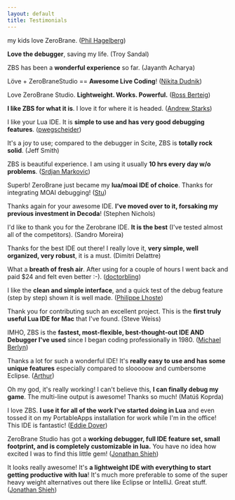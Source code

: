 ```yaml
---
layout: default
title: Testimonials
---
```


my kids love ZeroBrane.
([Phil Hagelberg](https://lobste.rs/s/qegqpy/30_years_later_qbasic_is_still_best/comments/yfnlyc#c_yfnlyc))

**Love the debugger**, saving my life.
(Troy Sandal)

ZBS has been a **wonderful experience** so far.
(Jayanth Acharya)

Löve + ZeroBraneStudio == **Awesome Live Coding**!
([Nikita Dudnik](http://nikdudnik.com/post/30067678839/ive-spent-last-day-looking-for-a-suitable))

Love ZeroBrane Studio. **Lightweight. Works. Powerful.**
([Ross Berteig](http://lua-users.org/lists/lua-l/2016-08/msg00500.html))

**I like ZBS for what it is**. I love it for where it is headed.
([Andrew Starks](https://github.com/andrewstarks))

I like your Lua IDE. It is **simple to use and has very good debugging features**.
([pwegscheider](https://github.com/pwegscheider))

It's a joy to use; compared to the debugger in Scite, ZBS is **totally rock solid**.
(Jeff Smith)

ZBS is beautiful experience. I am using it usually **10 hrs every day w/o problems**.
([Srdjan Markovic](https://github.com/srdjan-m))

Superb! ZeroBrane just became my **lua/moai IDE of choice**. Thanks for integrating MOAI debugging!
([Stu](http://www.tabletop-terrain.com/))

Thanks again for your awesome IDE. **I've moved over to it, forsaking my previous investment in Decoda**!
(Stephen Nichols)

I'd like to thank you for the Zerobrane IDE. **It is the best** (I've tested almost all of the competitors).
(Sandro Moreira)

Thanks for the best IDE out there! I really love it, **very simple, well organized, very robust**, it is a must.
(Dimitri Delattre)

What a **breath of fresh air**. After using for a couple of hours I went back and paid $24 and felt even better :-).
([doctorbling](http://notebook.kulchenko.com/zerobrane/zerobrane-studio-is-one-year-old#comment-186))

I like the **clean and simple interface**, and a quick test of the debug feature (step by step) shown it is well made.
([Philippe Lhoste](http://lua-users.org/lists/lua-l/2012-06/msg00854.html))

Thank you for contributing such an excellent project. This is the **first truly useful Lua IDE for Mac** that I've found.
(Steve Weiss)

IMHO, ZBS is the **fastest, most-flexible, best-thought-out IDE AND Debugger I've used** since I began coding professionally in 1980.
([Michael Berlyn](https://twitter.com/MichaelBerlyn/status/825720539381637121))

Thanks a lot for such a wonderful IDE!  It's **really easy to use and has some unique features** especially compared to slooooow and cumbersome Eclipse.
([Arthur](https://github.com/toiffel))

Oh my god, it's really working! I can't believe this, **I can finally debug my game**. The multi-line output is awesome! Thanks so much!
(Matúš Koprda)

I love ZBS. **I use it for all of the work I've started doing in Lua** and even tossed it on my PortableApps installation for work while I'm in the office! This IDE is fantastic!
([Eddie Dover](https://github.com/EddieDover))

ZeroBrane Studio has got a **working debugger, full IDE feature set, small footprint, and is completely customizable in lua.**  You have no idea how excited I was to find this little gem!
([Jonathan Shieh](https://github.com/Odie))

It looks really awesome! It's **a lightweight IDE with everything to start getting productive with lua**!  It's much more preferable to some of the super heavy weight alternatives out there like Eclipse or IntelliJ.  Great stuff.
([Jonathan Shieh](https://github.com/Odie))
